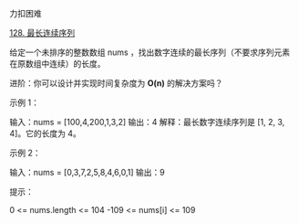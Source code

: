 力扣困难

[128. 最长连续序列](https://leetcode-cn.com/problems/longest-consecutive-sequence/)



给定一个未排序的整数数组 nums ，找出数字连续的最长序列（不要求序列元素在原数组中连续）的长度。

 

进阶：你可以设计并实现时间复杂度为 **O(n)** 的解决方案吗？

 

示例 1：

输入：nums = [100,4,200,1,3,2]
输出：4
解释：最长数字连续序列是 [1, 2, 3, 4]。它的长度为 4。



示例 2：

输入：nums = [0,3,7,2,5,8,4,6,0,1]
输出：9




提示：

0 <= nums.length <= 104
-109 <= nums[i] <= 109

